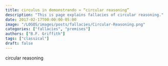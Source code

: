```yaml
---
title: circulus in demonstrando ≍ “circular reasoning”
description: "This is page explains fallacies of circular reasoning."
date: 2017-02-17T00:00:00-05:00
image: "/LOGOS/images/posts/fallacies/Circular-Reasoning.png"
categories: ["fallacies", "premises"]
authors: ["B.F. Griffith"]
tags: ["classical"]
draft: false
---
```


circular reasoning
